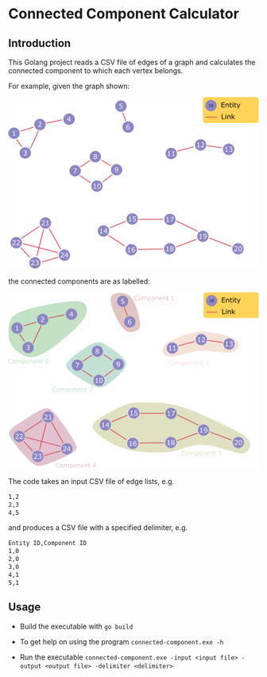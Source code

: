# Connected Component Calculator

## Introduction

This Golang project reads a CSV file of edges of a graph and calculates the connected component to which each vertex belongs.

For example, given the graph shown:

![](./images/graph.png)

the connected components are as labelled:

![](./images/graph-labelled.png)

The code takes an input CSV file of edge lists, e.g.

```
1,2
2,3
4,5
```

and produces a CSV file with a specified delimiter, e.g.

```
Entity ID,Component ID
1,0
2,0
3,0
4,1
5,1
```

## Usage

- Build the executable with `go build`

- To get help on using the program `connected-component.exe -h`

- Run the executable `connected-component.exe -input <input file> -output <output file> -delimiter <delimiter>`
